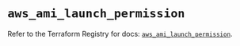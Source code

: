 # `aws_ami_launch_permission`

Refer to the Terraform Registry for docs: [`aws_ami_launch_permission`](https://registry.terraform.io/providers/hashicorp/aws/5.82.1/docs/resources/ami_launch_permission).
